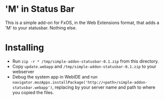 'M' in Status Bar
=================

This is a simple add-on for FxOS, in the Web Extensions format, that adds a 'M'
to your statusbar. Nothing else.

Installing
==========

* Run `zip -r * /tmp/simple-addon-statusbar-0.1.zip` from this directory.
* Copy `update.webapp` and `/tmp/simple-addon-statusbar-0.1.zip` to your
  webserver
* Debug the system app in WebIDE and run `navigator.mozApps.installPackage('http://<path>/simple-addon-statusbar.webapp')`,
  replacing <path> by your server name and path to where you copied the files.